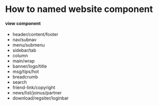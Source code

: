# How to named website component
 
#### view component

* header/content/footer
* nav/subnav
* menu/submenu
* sidebar/tab
* column
* main/wrap
* banner/logo/title
* msg/tips/hot
* breadcrumb
* search
* friend-link/copyright
* news/list/joinus/partner
* download/regsiter/loginbar
 


 


